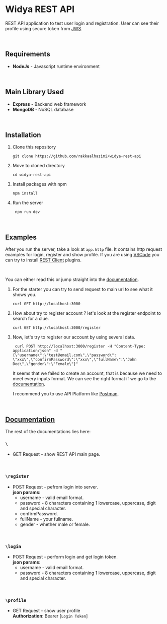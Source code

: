 # Widya REST API
REST API application to test user login and registration. User can see their profile using secure token from [JWS](https://www.npmjs.com/package/jws).

<br>

## Requirements
- **NodeJs** - Javascript runtime environment


<br>

## Main Library Used
- **Express** - Backend web framework
- **MongoDB** - NoSQL database

<br>

## Installation
1. Clone this repository
    ```
    git clone https://github.com/rakkaalhazimi/widya-rest-api
    ```
2. Move to cloned directory
    ```
    cd widya-rest-api
    ```
3. Install packages with npm
    ```
    npm install
    ```
4. Run the server
   ```
    npm run dev
   ```

<br>

## Examples
After you run the server, take a look at `app.http` file. It contains http request examples for login, register and show profile. If you are using [VSCode](https://code.visualstudio.com/) you can try to install [REST Client](https://marketplace.visualstudio.com/items?itemName=humao.rest-client) plugins.

<br>

You can either read this or jump straight into the [documentation](#documentation).

1. For the starter you can try to send request to main url to see what it shows you.
    ```
    curl GET http://localhost:3000
    ```

2. How about try to register account ? let's look at the register endpoint to search for a clue.
    ```
    curl GET http://localhost:3000/register
    ```

3. Now, let's try to register our account by using several data.
   ```
    curl POST http://localhost:3000/register -H "Content-Type: application/json" -d "{\"username\":\"test@email.com\",\"password\": \"xxx\",\"confirmPassword\":\"xxx\",\"fullName\":\"John Doe\",\"gender\":\"Female\"}"
   ```

   It seems that we failed to create an account, that is because we need to meet every inputs format. We can see the right format if we go to the [documentation](#documentation).

   I recommend you to use API Platform like [Postman](https://www.postman.com/).

<br>

## [Documentation](#documentation)
The rest of the documentations lies here:

### ```\```
- GET Request - show REST API main page.

<br>

### ```\register```
- POST Request - pefrom login into server.  
    **json params:**
  - username - valid email format.
  - password - 8 characters containing 1 lowercase, uppercase, digit and special character.
  - confirmPassword.
  - fullName - your fullname.
  - gender - whether male or female.

<br>

### ```\login```
- POST Request - perform login and get login token.  
    **json params:**
  - username - valid email format.
  - password - 8 characters containing 1 lowercase, uppercase, digit and special character.
  
<br>

### `\profile`
- GET Request - show user profile  
    **Authorization**: Bearer [`Login Token`]
